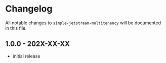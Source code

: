 # Changelog

All notable changes to `simple-jetstream-multitenancy` will be documented in this file.

## 1.0.0 - 202X-XX-XX

- initial release
